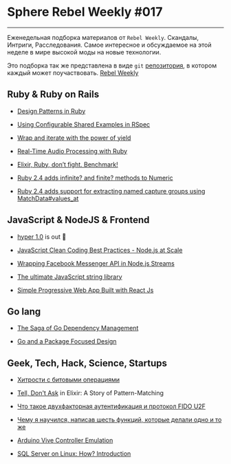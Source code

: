 # Sphere Rebel Weekly #017
----

Еженедельная подборка материалов от `Rebel Weekly`. Скандалы, Интриги, Расследования.
Самое интересное и обсуждаемое на этой неделе в мире высокой моды на новые технологии.

Это подборка так же представлена в виде `git` [репозитория](https://github.com/SphereSoftware/weekly), в котором каждый может
поучаствовать. [Rebel Weekly](https://github.com/SphereSoftware/weekly)

## Ruby & Ruby on Rails

* [Design Patterns in Ruby](https://bogdanvlviv.github.io/posts/ruby/patterns/design-patterns-in-ruby.html)

* [Using Configurable Shared Examples in RSpec](http://railsware.com/blog/2016/12/21/using-configurable-shared-examples-in-rspec/)

* [Wrap and iterate with the power of yield](http://dev.mikamai.com/post/154765165089/wrap-and-iterate-with-the-power-of-yield)

* [Real-Time Audio Processing with Ruby](https://blog.fazibear.me/processing-audio-with-ruby-330796afd06#.rtny7olfc)

* [Elixir, Ruby, don’t fight. Benchmark!](https://blog.fazibear.me/elixir-ruby-dont-fight-benchmark-9c6f442de37e#.pn0wpegmd)

* [Ruby 2.4 adds infinite? and finite? methods to Numeric](http://blog.bigbinary.com/2016/12/19/ruby-2-4-adds-infinite-method-to-numeric.html)

* [Ruby 2.4 adds support for extracting named capture groups using MatchData#values_at](http://blog.bigbinary.com/2016/12/21/ruby-2.4-adds-matchdata-values-at-for-extracting-named-and-positional-capture-groups.html)

## JavaScript & NodeJS & Frontend

* [hyper 1.0](https://github.com/zeit/hyper/releases/tag/1.0.0) is out 🎉

* [JavaScript Clean Coding Best Practices - Node.js at Scale](https://blog.risingstack.com/javascript-clean-coding-best-practices-node-js-at-scale/)

* [Wrapping Facebook Messenger API in Node.js Streams](http://unframework.com/wrapping-facebook-messenger-stream-api/)

* [The ultimate JavaScript string library](https://vocajs.com/)

* [Simple Progressive Web App Built with React Js](https://github.com/BosNaufal/react-simple-pwa/)

## Go lang

* [The Saga of Go Dependency Management](https://blog.gopheracademy.com/advent-2016/saga-go-dependency-management/)

* [Go and a Package Focused Design](https://blog.gopheracademy.com/advent-2016/go-and-package-focused-design/)

## Geek, Tech, Hack, Science, Startups

* [Хитрости с битовыми операциями](https://tproger.ru/digest/awesome-bits/)

* [Tell, Don't Ask](https://robots.thoughtbot.com/tell-don-t-ask-in-elixir) in Elixir: A Story of Pattern-Matching

* [Что такое двухфакторная аутентификация и протокол FIDO U2F](https://tproger.ru/articles/fido-u2f/)

* [Чему я научился, написав шесть функций, которые делали одно и то же](https://tproger.ru/translations/practice-makes-perfect/)

* [Arduino Vive Controller Emulation](http://flrnmrr.com/2016/11/30/arduino-vive-controller-emulation)

* [SQL Server on Linux: How? Introduction](https://blogs.technet.microsoft.com/dataplatforminsider/2016/12/16/sql-server-on-linux-how-introduction/)
